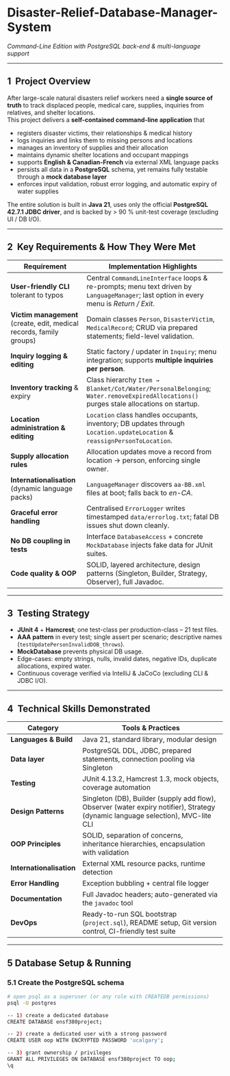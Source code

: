 # Disaster-Relief-Database-Manager-System
*Command-Line Edition with PostgreSQL back-end & multi-language support*  

---

## 1&nbsp;&nbsp;Project Overview  
After large-scale natural disasters relief workers need a **single source of truth** to track displaced people, medical care, supplies, inquiries from relatives, and shelter locations.  
This project delivers a **self-contained command-line application** that

* registers disaster victims, their relationships & medical history  
* logs inquiries and links them to missing persons and locations  
* manages an inventory of supplies and their allocation  
* maintains dynamic shelter locations and occupant mappings  
* supports **English & Canadian-French** via external XML language packs  
* persists all data in a **PostgreSQL** schema, yet remains fully testable through a **mock database layer**  
* enforces input validation, robust error logging, and automatic expiry of water supplies  

The entire solution is built in **Java 21**, uses only the official **PostgreSQL 42.7.1 JDBC driver**, and is backed by > 90 % unit-test coverage (excluding UI / DB I/O).

---

## 2&nbsp;&nbsp;Key Requirements & How They Were Met  

| Requirement | Implementation Highlights |
|-------------|---------------------------|
| **User-friendly CLI** tolerant to typos | Central `CommandLineInterface` loops & re-prompts; menu text driven by `LanguageManager`; last option in every menu is *Return / Exit*. |
| **Victim management** (create, edit, medical records, family groups) | Domain classes `Person`, `DisasterVictim`, `MedicalRecord`; CRUD via prepared statements; field-level validation. |
| **Inquiry logging & editing** | Static factory / updater in `Inquiry`; menu integration; supports **multiple inquiries per person**. |
| **Inventory tracking** & expiry | Class hierarchy `Item → Blanket/Cot/Water/PersonalBelonging`; `Water.removeExpiredAllocations()` purges stale allocations on startup. |
| **Location administration & editing** | `Location` class handles occupants, inventory; DB updates through `Location.updateLocation` & `reassignPersonToLocation`. |
| **Supply allocation rules** | Allocation updates move a record from location → person, enforcing single owner. |
| **Internationalisation** (dynamic language packs) | `LanguageManager` discovers `aa-BB.xml` files at boot; falls back to *en-CA*. |
| **Graceful error handling** | Centralised `ErrorLogger` writes timestamped `data/errorlog.txt`; fatal DB issues shut down cleanly. |
| **No DB coupling in tests** | Interface `DatabaseAccess` + concrete `MockDatabase` injects fake data for JUnit suites. |
| **Code quality & OOP** | SOLID, layered architecture, design patterns (Singleton, Builder, Strategy, Observer), full Javadoc. |

---

## 3&nbsp;&nbsp;Testing Strategy  

* **JUnit 4** + **Hamcrest**; one test-class per production-class – 21 test files.  
* **AAA pattern** in every test; single assert per scenario; descriptive names (`testUpdatePersonInvalidDOB_throws`).  
* **MockDatabase** prevents physical DB usage.  
* Edge-cases: empty strings, nulls, invalid dates, negative IDs, duplicate allocations, expired water.  
* Continuous coverage verified via IntelliJ & JaCoCo (excluding CLI & JDBC I/O).

---

## 4&nbsp;&nbsp;Technical Skills Demonstrated  

| Category | Tools & Practices |
|----------|------------------|
| **Languages & Build** | Java 21, standard library, modular design |
| **Data layer** | PostgreSQL DDL, JDBC, prepared statements, connection pooling via Singleton |
| **Testing** | JUnit 4.13.2, Hamcrest 1.3, mock objects, coverage automation |
| **Design Patterns** | Singleton (DB), Builder (supply add flow), Observer (water expiry notifier), Strategy (dynamic language selection), MVC-lite CLI |
| **OOP Principles** | SOLID, separation of concerns, inheritance hierarchies, encapsulation with validation |
| **Internationalisation** | External XML resource packs, runtime detection |
| **Error Handling** | Exception bubbling + central file logger |
| **Documentation** | Full Javadoc headers; auto-generated via the `javadoc` tool |
| **DevOps** | Ready-to-run SQL bootstrap (`project.sql`), README setup, Git version control, CI-friendly test suite |

---

## 5  Database Setup & Running

### 5.1 Create the PostgreSQL schema

```bash
# open psql as a superuser (or any role with CREATEDB permissions)
psql -U postgres

-- 1) create a dedicated database
CREATE DATABASE ensf380project;

-- 2) create a dedicated user with a strong password
CREATE USER oop WITH ENCRYPTED PASSWORD 'ucalgary';

-- 3) grant ownership / privileges
GRANT ALL PRIVILEGES ON DATABASE ensf380project TO oop;
\q
